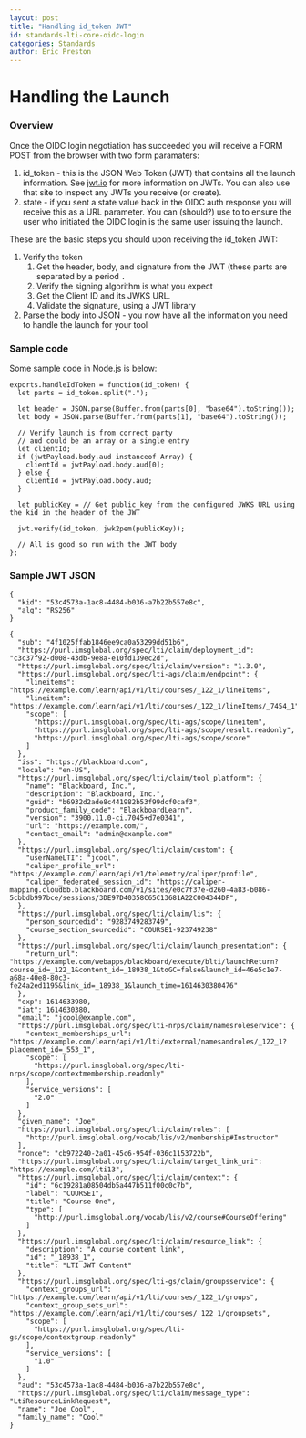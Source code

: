 ```yaml
---
layout: post
title: "Handling id_token JWT" 
id: standards-lti-core-oidc-login
categories: Standards
author: Eric Preston
---
```

# Handling the Launch
### Overview
Once the OIDC login negotiation has succeeded you will receive a FORM POST from the browser with two form paramaters:

1. id_token - this is the JSON Web Token (JWT) that contains all the launch information. See [jwt.io](https://jwt.io) for more information on JWTs. You can also use that site to inspect any JWTs you receive (or create).
2. state - if you sent a state value back in the OIDC auth response you will receive this as a URL parameter. You can (should?) use to to ensure the user who initiated the OIDC login is the same user issuing the launch.

These are the basic steps you should upon receiving the id_token JWT:

1. Verify the token  
	1. Get the header, body, and signature from the JWT (these parts are separated by a period `.`
	2. Verify the signing algorithm is what you expect
	3. Get the Client ID and its JWKS URL.
	3. Validate the signature, using a JWT library
2. Parse the body into JSON - you now have all the information you need to handle the launch for your tool

### Sample code
Some sample code in Node.js is below:

```
exports.handleIdToken = function(id_token) {  
  let parts = id_token.split(".");

  let header = JSON.parse(Buffer.from(parts[0], "base64").toString());
  let body = JSON.parse(Buffer.from(parts[1], "base64").toString());
  
  // Verify launch is from correct party
  // aud could be an array or a single entry
  let clientId;
  if (jwtPayload.body.aud instanceof Array) {
    clientId = jwtPayload.body.aud[0];
  } else {
    clientId = jwtPayload.body.aud;
  }
  
  let publicKey = // Get public key from the configured JWKS URL using the kid in the header of the JWT
  
  jwt.verify(id_token, jwk2pem(publicKey));
  
  // All is good so run with the JWT body
};
```

### Sample JWT JSON

```
{
  "kid": "53c4573a-1ac8-4484-b036-a7b22b557e8c",
  "alg": "RS256"
}

{
  "sub": "4f1025ffab1846ee9ca0a53299dd51b6",
  "https://purl.imsglobal.org/spec/lti/claim/deployment_id": "c3c37f92-d008-43db-9e8a-e10fd139ec2d",
  "https://purl.imsglobal.org/spec/lti/claim/version": "1.3.0",
  "https://purl.imsglobal.org/spec/lti-ags/claim/endpoint": {
    "lineitems": "https://example.com/learn/api/v1/lti/courses/_122_1/lineItems",
    "lineitem": "https://example.com/learn/api/v1/lti/courses/_122_1/lineItems/_7454_1",
    "scope": [
      "https://purl.imsglobal.org/spec/lti-ags/scope/lineitem",
      "https://purl.imsglobal.org/spec/lti-ags/scope/result.readonly",
      "https://purl.imsglobal.org/spec/lti-ags/scope/score"
    ]
  },
  "iss": "https://blackboard.com",
  "locale": "en-US",
  "https://purl.imsglobal.org/spec/lti/claim/tool_platform": {
    "name": "Blackboard, Inc.",
    "description": "Blackboard, Inc.",
    "guid": "b6932d2ade8c441982b53f99dcf0caf3",
    "product_family_code": "BlackboardLearn",
    "version": "3900.11.0-ci.7045+d7e0341",
    "url": "https://example.com/",
    "contact_email": "admin@example.com"
  },
  "https://purl.imsglobal.org/spec/lti/claim/custom": {
    "userNameLTI": "jcool",
    "caliper_profile_url": "https://example.com/learn/api/v1/telemetry/caliper/profile",
    "caliper_federated_session_id": "https://caliper-mapping.cloudbb.blackboard.com/v1/sites/e0c7f37e-d260-4a83-b086-5cbbdb997bce/sessions/3DE97D40358C65C13681A22C004344DF",
  },
  "https://purl.imsglobal.org/spec/lti/claim/lis": {
    "person_sourcedid": "9283749283749",
    "course_section_sourcedid": "COURSE1-923749238"
  },
  "https://purl.imsglobal.org/spec/lti/claim/launch_presentation": {
    "return_url": "https://example.com/webapps/blackboard/execute/blti/launchReturn?course_id=_122_1&content_id=_18938_1&toGC=false&launch_id=46e5c1e7-a68a-40e8-80c3-fe24a2ed1195&link_id=_18938_1&launch_time=1614630380476"
  },
  "exp": 1614633980,
  "iat": 1614630380,
  "email": "jcool@example.com",
  "https://purl.imsglobal.org/spec/lti-nrps/claim/namesroleservice": {
    "context_memberships_url": "https://example.com/learn/api/v1/lti/external/namesandroles/_122_1?placement_id=_553_1",
    "scope": [
      "https://purl.imsglobal.org/spec/lti-nrps/scope/contextmembership.readonly"
    ],
    "service_versions": [
      "2.0"
    ]
  },
  "given_name": "Joe",
  "https://purl.imsglobal.org/spec/lti/claim/roles": [
    "http://purl.imsglobal.org/vocab/lis/v2/membership#Instructor"
  ],
  "nonce": "cb972240-2a01-45c6-954f-036c1153722b",
  "https://purl.imsglobal.org/spec/lti/claim/target_link_uri": "https://example.com/lti13",
  "https://purl.imsglobal.org/spec/lti/claim/context": {
    "id": "6c19281a08504db5a447b511f00c0c7b",
    "label": "COURSE1",
    "title": "Course One",
    "type": [
      "http://purl.imsglobal.org/vocab/lis/v2/course#CourseOffering"
    ]
  },
  "https://purl.imsglobal.org/spec/lti/claim/resource_link": {
    "description": "A course content link",
    "id": "_18938_1",
    "title": "LTI JWT Content"
  },
  "https://purl.imsglobal.org/spec/lti-gs/claim/groupsservice": {
    "context_groups_url": "https://example.com/learn/api/v1/lti/courses/_122_1/groups",
    "context_group_sets_url": "https://example.com/learn/api/v1/lti/courses/_122_1/groupsets",
    "scope": [
      "https://purl.imsglobal.org/spec/lti-gs/scope/contextgroup.readonly"
    ],
    "service_versions": [
      "1.0"
    ]
  },
  "aud": "53c4573a-1ac8-4484-b036-a7b22b557e8c",
  "https://purl.imsglobal.org/spec/lti/claim/message_type": "LtiResourceLinkRequest",
  "name": "Joe Cool",
  "family_name": "Cool"
}
```